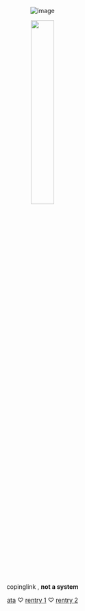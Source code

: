 <div align="center">
    
![image](https://64.media.tumblr.com/fb93ad8c3e2f8040552d1b0d348f5869/f13fe2d7db67d272-84/s1280x1920/87a9d0a25df61638ae7dfdd3ddda5c54d46728d0.gifv)

<p align="center" width="100%">
    <img width="33%" src="image">

copinglink , **not a system**

[ata](https://lickylee.atabook.org/) ♡ [rentry 1](https://rentry.co/ihasalickyface) ♡ [rentry 2](https://rentry.co/licky-lee)
